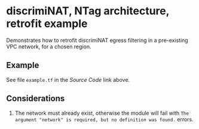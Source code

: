 # discrimiNAT, NTag architecture, retrofit example

Demonstrates how to retrofit discrimiNAT egress filtering in a pre-existing VPC network, for a chosen region.

## Example

See file `example.tf` in the _Source Code_ link above.

## Considerations

1. The network must already exist, otherwise the module will fail with `The argument "network" is required, but no definition was found.` errors.

